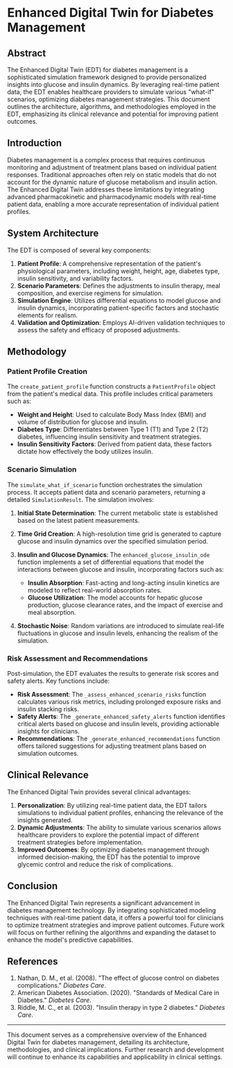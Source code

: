 # Enhanced Digital Twin for Diabetes Management

## Abstract

The Enhanced Digital Twin (EDT) for diabetes management is a sophisticated simulation framework designed to provide personalized insights into glucose and insulin dynamics. By leveraging real-time patient data, the EDT enables healthcare providers to simulate various "what-if" scenarios, optimizing diabetes management strategies. This document outlines the architecture, algorithms, and methodologies employed in the EDT, emphasizing its clinical relevance and potential for improving patient outcomes.

## Introduction

Diabetes management is a complex process that requires continuous monitoring and adjustment of treatment plans based on individual patient responses. Traditional approaches often rely on static models that do not account for the dynamic nature of glucose metabolism and insulin action. The Enhanced Digital Twin addresses these limitations by integrating advanced pharmacokinetic and pharmacodynamic models with real-time patient data, enabling a more accurate representation of individual patient profiles.

## System Architecture

The EDT is composed of several key components:

1. **Patient Profile**: A comprehensive representation of the patient's physiological parameters, including weight, height, age, diabetes type, insulin sensitivity, and variability factors.
2. **Scenario Parameters**: Defines the adjustments to insulin therapy, meal composition, and exercise regimens for simulation.
3. **Simulation Engine**: Utilizes differential equations to model glucose and insulin dynamics, incorporating patient-specific factors and stochastic elements for realism.
4. **Validation and Optimization**: Employs AI-driven validation techniques to assess the safety and efficacy of proposed adjustments.

## Methodology

### Patient Profile Creation

The `create_patient_profile` function constructs a `PatientProfile` object from the patient's medical data. This profile includes critical parameters such as:

- **Weight and Height**: Used to calculate Body Mass Index (BMI) and volume of distribution for glucose and insulin.
- **Diabetes Type**: Differentiates between Type 1 (T1) and Type 2 (T2) diabetes, influencing insulin sensitivity and treatment strategies.
- **Insulin Sensitivity Factors**: Derived from patient data, these factors dictate how effectively the body utilizes insulin.

### Scenario Simulation

The `simulate_what_if_scenario` function orchestrates the simulation process. It accepts patient data and scenario parameters, returning a detailed `SimulationResult`. The simulation involves:

1. **Initial State Determination**: The current metabolic state is established based on the latest patient measurements.
2. **Time Grid Creation**: A high-resolution time grid is generated to capture glucose and insulin dynamics over the specified simulation period.
3. **Insulin and Glucose Dynamics**: The `enhanced_glucose_insulin_ode` function implements a set of differential equations that model the interactions between glucose and insulin, incorporating factors such as:

   - **Insulin Absorption**: Fast-acting and long-acting insulin kinetics are modeled to reflect real-world absorption rates.
   - **Glucose Utilization**: The model accounts for hepatic glucose production, glucose clearance rates, and the impact of exercise and meal absorption.

4. **Stochastic Noise**: Random variations are introduced to simulate real-life fluctuations in glucose and insulin levels, enhancing the realism of the simulation.

### Risk Assessment and Recommendations

Post-simulation, the EDT evaluates the results to generate risk scores and safety alerts. Key functions include:

- **Risk Assessment**: The `_assess_enhanced_scenario_risks` function calculates various risk metrics, including prolonged exposure risks and insulin stacking risks.
- **Safety Alerts**: The `_generate_enhanced_safety_alerts` function identifies critical alerts based on glucose and insulin levels, providing actionable insights for clinicians.
- **Recommendations**: The `_generate_enhanced_recommendations` function offers tailored suggestions for adjusting treatment plans based on simulation outcomes.

## Clinical Relevance

The Enhanced Digital Twin provides several clinical advantages:

1. **Personalization**: By utilizing real-time patient data, the EDT tailors simulations to individual patient profiles, enhancing the relevance of the insights generated.
2. **Dynamic Adjustments**: The ability to simulate various scenarios allows healthcare providers to explore the potential impact of different treatment strategies before implementation.
3. **Improved Outcomes**: By optimizing diabetes management through informed decision-making, the EDT has the potential to improve glycemic control and reduce the risk of complications.

## Conclusion

The Enhanced Digital Twin represents a significant advancement in diabetes management technology. By integrating sophisticated modeling techniques with real-time patient data, it offers a powerful tool for clinicians to optimize treatment strategies and improve patient outcomes. Future work will focus on further refining the algorithms and expanding the dataset to enhance the model's predictive capabilities.

## References

1. Nathan, D. M., et al. (2008). "The effect of glucose control on diabetes complications." *Diabetes Care*.
2. American Diabetes Association. (2020). "Standards of Medical Care in Diabetes." *Diabetes Care*.
3. Riddle, M. C., et al. (2003). "Insulin therapy in type 2 diabetes." *Diabetes Care*.

---

This document serves as a comprehensive overview of the Enhanced Digital Twin for diabetes management, detailing its architecture, methodologies, and clinical implications. Further research and development will continue to enhance its capabilities and applicability in clinical settings.